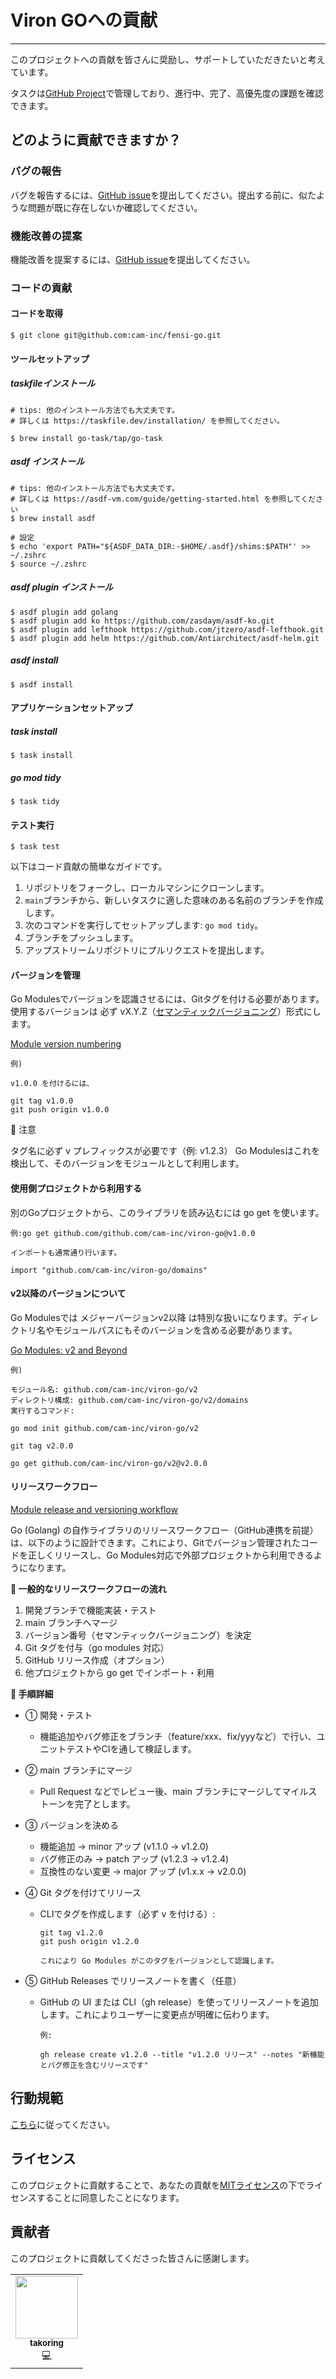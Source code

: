 # Viron GOへの貢献

---

このプロジェクトへの貢献を皆さんに奨励し、サポートしていただきたいと考えています。

タスクは[GitHub Project](https://github.com/orgs/cam-inc/projects/2)で管理しており、進行中、完了、高優先度の課題を確認できます。

## どのように貢献できますか？

### バグの報告

バグを報告するには、[GitHub issue](https://github.com/cam-inc/viron-go/issues/new?assignees=&labels=bug&template=bug_report.md&title=)を提出してください。提出する前に、似たような問題が既に存在しないか確認してください。

### 機能改善の提案

機能改善を提案するには、[GitHub issue](https://github.com/cam-inc/viron-go/issues/new?assignees=&labels=enhancement&template=feature_request.md&title=)を提出してください。

### コードの貢献

#### コードを取得
```
$ git clone git@github.com:cam-inc/fensi-go.git
```

#### ツールセットアップ
##### taskfileインストール
```
# tips: 他のインストール方法でも大丈夫です。
# 詳しくは https://taskfile.dev/installation/ を参照してください。

$ brew install go-task/tap/go-task
```

##### asdf インストール
```
# tips: 他のインストール方法でも大丈夫です。
# 詳しくは https://asdf-vm.com/guide/getting-started.html を参照してください
$ brew install asdf

# 設定
$ echo 'export PATH="${ASDF_DATA_DIR:-$HOME/.asdf}/shims:$PATH"' >> ~/.zshrc
$ source ~/.zshrc
```

##### asdf plugin インストール
```
$ asdf plugin add golang
$ asdf plugin add ko https://github.com/zasdaym/asdf-ko.git
$ asdf plugin add lefthook https://github.com/jtzero/asdf-lefthook.git
$ asdf plugin add helm https://github.com/Antiarchitect/asdf-helm.git
```

##### asdf install
```
$ asdf install
```

#### アプリケーションセットアップ
##### task install
```
$ task install
```

##### go mod tidy
```
$ task tidy
```

#### テスト実行
```
$ task test
```

以下はコード貢献の簡単なガイドです。

1. リポジトリをフォークし、ローカルマシンにクローンします。
2. `main`ブランチから、新しいタスクに適した意味のある名前のブランチを作成します。
3. 次のコマンドを実行してセットアップします: `go mod tidy`。
4. ブランチをプッシュします。
5. アップストリームリポジトリにプルリクエストを提出します。

#### バージョンを管理
Go Modulesでバージョンを認識させるには、Gitタグを付ける必要があります。使用するバージョンは 必ず vX.Y.Z（[セマンティックバージョニング](https://semver.org)）形式にします。

[Module version numbering](https://go.dev/doc/modules/version-numbers)
```
例)

v1.0.0 を付けるには、

git tag v1.0.0
git push origin v1.0.0
```

📌 注意

タグ名に必ず v プレフィックスが必要です（例: v1.2.3）
Go Modulesはこれを検出して、そのバージョンをモジュールとして利用します。

#### 使用側プロジェクトから利用する
別のGoプロジェクトから、このライブラリを読み込むには go get を使います。
```
例:go get github.com/github.com/cam-inc/viron-go@v1.0.0

インポートも通常通り行います。

import "github.com/cam-inc/viron-go/domains"
```

#### v2以降のバージョンについて
Go Modulesでは メジャーバージョンv2以降 は特別な扱いになります。ディレクトリ名やモジュールパスにもそのバージョンを含める必要があります。

[Go Modules: v2 and Beyond](https://go.dev/blog/v2-go-modules)
```
例)

モジュール名: github.com/cam-inc/viron-go/v2
ディレクトリ構成: github.com/cam-inc/viron-go/v2/domains
実行するコマンド:

go mod init github.com/cam-inc/viron-go/v2

git tag v2.0.0

go get github.com/cam-inc/viron-go/v2@v2.0.0
```

#### リリースワークフロー
[Module release and versioning workflow](https://go.dev/doc/modules/release-workflow)

Go (Golang) の自作ライブラリのリリースワークフロー（GitHub連携を前提）は、以下のように設計できます。これにより、Gitでバージョン管理されたコードを正しくリリースし、Go Modules対応で外部プロジェクトから利用できるようになります。

**🔁 一般的なリリースワークフローの流れ**

1. 開発ブランチで機能実装・テスト
2. main ブランチへマージ
3. バージョン番号（セマンティックバージョニング）を決定
4. Git タグを付与（go modules 対応）
5. GitHub リリース作成（オプション）
6. 他プロジェクトから go get でインポート・利用

**📌 手順詳細**

- ① 開発・テスト
  - 機能追加やバグ修正をブランチ（feature/xxx、fix/yyyなど）で行い、ユニットテストやCIを通して検証します。

- ② main ブランチにマージ
  - Pull Request などでレビュー後、main ブランチにマージしてマイルストーンを完了とします。

- ③ バージョンを決める
  - 機能追加 → minor アップ (v1.1.0 → v1.2.0)
  - バグ修正のみ → patch アップ (v1.2.3 → v1.2.4)
  - 互換性のない変更 → major アップ (v1.x.x → v2.0.0)

- ④ Git タグを付けてリリース
  - CLIでタグを作成します（必ず v を付ける）:
    ```
    git tag v1.2.0
    git push origin v1.2.0

    これにより Go Modules がこのタグをバージョンとして認識します。
    ```

- ⑤ GitHub Releases でリリースノートを書く（任意）
  - GitHub の UI または CLI（gh release）を使ってリリースノートを追加します。これによりユーザーに変更点が明確に伝わります。
    ```
    例:

    gh release create v1.2.0 --title "v1.2.0 リリース" --notes "新機能とバグ修正を含むリリースです"
    ```


## 行動規範

[こちら](./CODE_OF_CONDUCT.md)に従ってください。

## ライセンス

このプロジェクトに貢献することで、あなたの貢献を[MITライセンス](./LICENSE)の下でライセンスすることに同意したことになります。

## 貢献者

このプロジェクトに貢献してくださった皆さんに感謝します。

<table>
  <tr>
    <td align="center"><a href="https://github.com/takoring"><img src="https://avatars.githubusercontent.com/u/24517668?v=4" width="100px;" alt=""/><br /><sub><b>takoring</b></sub></a><br />💻</td>
  </tr>
</table>
